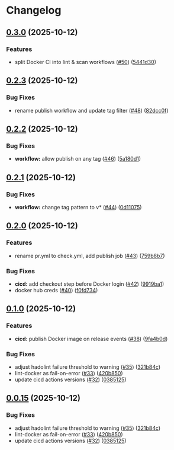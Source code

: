 # Changelog

## [0.3.0](https://github.com/stupenkov/docker-yc-terraform/compare/v0.2.3...v0.3.0) (2025-10-12)


### Features

* split Docker CI into lint & scan workflows ([#50](https://github.com/stupenkov/docker-yc-terraform/issues/50)) ([5441d30](https://github.com/stupenkov/docker-yc-terraform/commit/5441d308dedb9028f28bb6efb3545d0ed5630650))

## [0.2.3](https://github.com/stupenkov/docker-yc-terraform/compare/v0.2.2...v0.2.3) (2025-10-12)


### Bug Fixes

* rename publish workflow and update tag filter ([#48](https://github.com/stupenkov/docker-yc-terraform/issues/48)) ([82dcc0f](https://github.com/stupenkov/docker-yc-terraform/commit/82dcc0f2d8f23b6f8b6aa6d6df3f91655bbd9bcd))

## [0.2.2](https://github.com/stupenkov/docker-yc-terraform/compare/v0.2.1...v0.2.2) (2025-10-12)


### Bug Fixes

* **workflow:** allow publish on any tag ([#46](https://github.com/stupenkov/docker-yc-terraform/issues/46)) ([5a180d1](https://github.com/stupenkov/docker-yc-terraform/commit/5a180d118ff0810a25de078d4fe1068e2e3734ed))

## [0.2.1](https://github.com/stupenkov/docker-yc-terraform/compare/v0.2.0...v0.2.1) (2025-10-12)


### Bug Fixes

* **workflow:** change tag pattern to v* ([#44](https://github.com/stupenkov/docker-yc-terraform/issues/44)) ([0d11075](https://github.com/stupenkov/docker-yc-terraform/commit/0d1107552cd6b8a93b2dc11ef9487d425c71c732))

## [0.2.0](https://github.com/stupenkov/docker-yc-terraform/compare/v0.1.0...v0.2.0) (2025-10-12)


### Features

* rename pr.yml to check.yml, add publish job ([#43](https://github.com/stupenkov/docker-yc-terraform/issues/43)) ([759b8b7](https://github.com/stupenkov/docker-yc-terraform/commit/759b8b7f66d2a53c180c9bbc9c11f96e5b02f608))


### Bug Fixes

* **cicd:** add checkout step before Docker login ([#42](https://github.com/stupenkov/docker-yc-terraform/issues/42)) ([9919ba1](https://github.com/stupenkov/docker-yc-terraform/commit/9919ba1acbbb50cf80a5a53608e67d3968d9e210))
* docker hub creds ([#40](https://github.com/stupenkov/docker-yc-terraform/issues/40)) ([f0fd734](https://github.com/stupenkov/docker-yc-terraform/commit/f0fd73404aa41df48ef36e41b5e506bbec1b1fef))

## [0.1.0](https://github.com/stupenkov/docker-yc-terraform/compare/v0.0.15...v0.1.0) (2025-10-12)


### Features

* **cicd:** publish Docker image on release events ([#38](https://github.com/stupenkov/docker-yc-terraform/issues/38)) ([9fa4b0d](https://github.com/stupenkov/docker-yc-terraform/commit/9fa4b0d3e9f13187d1795719584edf6749661832))


### Bug Fixes

* adjust hadolint failure threshold to warning ([#35](https://github.com/stupenkov/docker-yc-terraform/issues/35)) ([321b84c](https://github.com/stupenkov/docker-yc-terraform/commit/321b84c55e86ea05970fab29e55fda13c02e29bb))
* lint-docker as fail-on-error ([#33](https://github.com/stupenkov/docker-yc-terraform/issues/33)) ([420b850](https://github.com/stupenkov/docker-yc-terraform/commit/420b8509d1f0a6fbb83dd318823cea8d37b0661b))
* update cicd actions versions ([#32](https://github.com/stupenkov/docker-yc-terraform/issues/32)) ([0385125](https://github.com/stupenkov/docker-yc-terraform/commit/0385125d25dfa6f4d388eec1a1d3f6c582fc6df4))

## [0.0.15](https://github.com/stupenkov/docker-yc-terraform/compare/v0.0.14...v0.0.15) (2025-10-12)


### Bug Fixes

* adjust hadolint failure threshold to warning ([#35](https://github.com/stupenkov/docker-yc-terraform/issues/35)) ([321b84c](https://github.com/stupenkov/docker-yc-terraform/commit/321b84c55e86ea05970fab29e55fda13c02e29bb))
* lint-docker as fail-on-error ([#33](https://github.com/stupenkov/docker-yc-terraform/issues/33)) ([420b850](https://github.com/stupenkov/docker-yc-terraform/commit/420b8509d1f0a6fbb83dd318823cea8d37b0661b))
* update cicd actions versions ([#32](https://github.com/stupenkov/docker-yc-terraform/issues/32)) ([0385125](https://github.com/stupenkov/docker-yc-terraform/commit/0385125d25dfa6f4d388eec1a1d3f6c582fc6df4))
